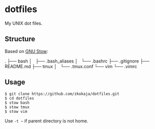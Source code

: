 # dotfiles

My UNIX dot files.

## Structure

Based on [GNU Stow](https://www.gnu.org/software/stow/):

   .
   ├── bash
   │   ├── .bash_aliases
   │   └── .bashrc
   ├── .gitignore
   ├── README.md
   ├── tmux
   │   └── .tmux.conf
   └── vim
       └── .vimrc

## Usage

```shell
$ git clone https://github.com/zkokaja/dotfiles.git
$ cd dotfiles
$ stow bash
$ stow tmux
$ stow vim
```

Use `-t ~` if parent directory is not home.
